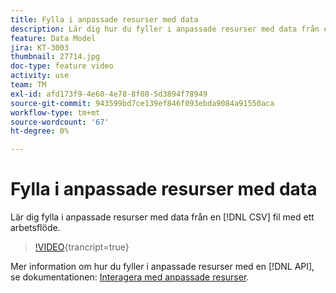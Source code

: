 ```yaml
---
title: Fylla i anpassade resurser med data
description: Lär dig hur du fyller i anpassade resurser med data från en CSV-fil med hjälp av ett arbetsflöde.
feature: Data Model
jira: KT-3003
thumbnail: 27714.jpg
doc-type: feature video
activity: use
team: TM
exl-id: afd173f9-4e60-4e78-8f08-5d3894f78949
source-git-commit: 943599bd7ce139ef846f093ebda9084a91550aca
workflow-type: tm+mt
source-wordcount: '67'
ht-degree: 0%

---
```


# Fylla i anpassade resurser med data

Lär dig fylla i anpassade resurser med data från en [!DNL CSV] fil med ett arbetsflöde.

>[!VIDEO](https://video.tv.adobe.com/v/27714?learn=on){trancript=true}

Mer information om hur du fyller i anpassade resurser med en [!DNL API], se dokumentationen: [Interagera med anpassade resurser](https://experienceleague.adobe.com/docs/campaign-standard/using/working-with-apis/interacting-with-custom-resources.html).
